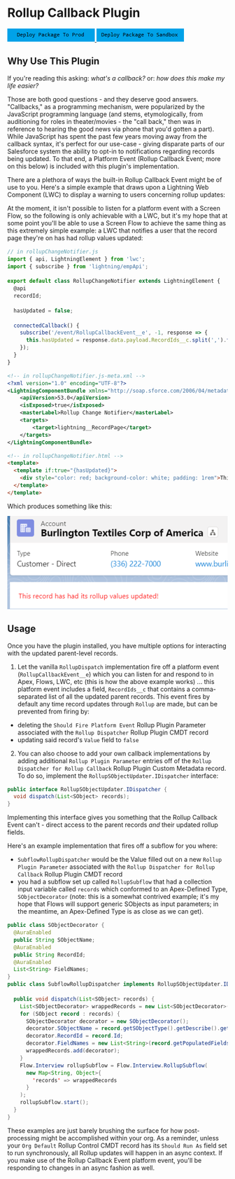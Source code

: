 # Rollup Callback Plugin

<a href="https://login.salesforce.com/packaging/installPackage.apexp?p0=04t6g000008Sis0AAC">
  <img alt="Deploy to Salesforce"
       src="../../media/deploy-package-to-prod.png">
</a>

<a href="https://test.salesforce.com/packaging/installPackage.apexp?p0=04t6g000008Sis0AAC">
  <img alt="Deploy to Salesforce Sandbox"
       src="../../media/deploy-package-to-sandbox.png">
</a>

## Why Use This Plugin

If you're reading this asking: _what's a callback?_ or: _how does this make my life easier?_

Those are both good questions - and they deserve good answers. "Callbacks," as a programming mechanism, were popularized by the JavaScript programming language (and stems, etymologically, from auditioning for roles in theater/movies - the "call back," then was in reference to hearing the good news via phone that you'd gotten a part). While JavaScript has spent the past few years moving away from the callback syntax, it's perfect for our use-case - giving disparate parts of our Salesforce system the ability to opt-in to notifications regarding records being updated. To that end, a Platform Event (Rollup Callback Event; more on this below) is included with this plugin's implementation.

There are a plethora of ways the built-in Rollup Callback Event might be of use to you. Here's a simple example that draws upon a Lightning Web Component (LWC) to display a warning to users concerning rollup updates:

At the moment, it isn't possible to listen for a platform event with a Screen Flow, so the following is only achievable with a LWC, but it's my hope that at some point you'll be able to use a Screen Flow to achieve the same thing as this extremely simple example: a LWC that notifies a user that the record page they're on has had rollup values updated:

```javascript
// in rollupChangeNotifier.js
import { api, LightningElement } from 'lwc';
import { subscribe } from 'lightning/empApi';

export default class RollupChangeNotifier extends LightningElement {
  @api
  recordId;

  hasUpdated = false;

  connectedCallback() {
    subscribe('/event/RollupCallbackEvent__e', -1, response => {
      this.hasUpdated = response.data.payload.RecordIds__c.split(',').filter(potentialRecordId => potentialRecordId == this.recordId).length > 0;
    });
  }
}
```

```xml
<!-- in rollupChangeNotifier.js-meta.xml -->
<?xml version="1.0" encoding="UTF-8"?>
<LightningComponentBundle xmlns="http://soap.sforce.com/2006/04/metadata">
    <apiVersion>53.0</apiVersion>
    <isExposed>true</isExposed>
    <masterLabel>Rollup Change Notifier</masterLabel>
    <targets>
        <target>lightning__RecordPage</target>
    </targets>
</LightningComponentBundle>
```

```html
<!-- in rollupChangeNotifier.html -->
<template>
  <template if:true="{hasUpdated}">
    <div style="color: red; background-color: white; padding: 1rem">This record has had its rollup values updated!</div>
  </template>
</template>
```

Which produces something like this:

![Example Rollup notifier LWC](../../media/example-rollup-notifier-lwc.png)

## Usage

Once you have the plugin installed, you have multiple options for interacting with the updated parent-level records.

1. Let the vanilla `RollupDispatch` implementation fire off a platform event (`RollupCallbackEvent__e`) which you can listen for and respond to in Apex, Flows, LWC, etc (this is how the above example works) ... this platform event includes a field, `RecordIds__c` that contains a comma-separated list of all the updated parent records. This event fires by default any time record updates through `Rollup` are made, but can be prevented from firing by:

- deleting the `Should Fire Platform Event` Rollup Plugin Parameter associated with the `Rollup Dispatcher` Rollup Plugin CMDT record
- updating said record's `Value` field to `false`

2. You can also choose to add your own callback implementations by adding additional `Rollup Plugin Parameter` entries off of the `Rollup Dispatcher for Rollup Callback` Rollup Plugin Custom Metadata record. To do so, implement the `RollupSObjectUpdater.IDispatcher` interface:

```java
public interface RollupSObjectUpdater.IDispatcher {
  void dispatch(List<SObject> records);
}
```

Implementing this interface gives you something that the Rollup Callback Event can't - direct access to the parent records _and_ their updated rollup fields.

Here's an example implementation that fires off a subflow for you where:

- `SubflowRollupDispatcher` would be the Value filled out on a new `Rollup Plugin Parameter` associated with the `Rollup Dispatcher for Rollup Callback` Rollup Plugin CMDT record
- you had a subflow set up called `RollupSubflow` that had a collection input variable called `records` which conformed to an Apex-Defined Type, `SObjectDecorator` (note: this is a somewhat contrived example; it's my hope that Flows will support generic SObjects as input parameters; in the meantime, an Apex-Defined Type is as close as we can get).

```java
public class SObjectDecorator {
  @AuraEnabled
  public String SObjectName;
  @AuraEnabled
  public String RecordId;
  @AuraEnabled
  List<String> FieldNames;
}
public class SubflowRollupDispatcher implements RollupSObjectUpdater.IDispatcher {

  public void dispatch(List<SObject> records) {
    List<SObjectDecorator> wrappedRecords = new List<SObjectDecorator>();
    for (SObject record : records) {
      SObjectDecorator decorator = new SObjectDecorator();
      decorator.SObjectName = record.getSObjectType().getDescribe().getName();
      decorator.RecordId = record.Id;
      decorator.FieldNames = new List<String>(record.getPopulatedFieldsAsMap().keySet());
      wrappedRecords.add(decorator);
    }
    Flow.Interview rollupSubflow = Flow.Interview.RollupSubflow(
      new Map<String, Object>{
        'records' => wrappedRecords
      }
    );
    rollupSubflow.start();
  }
}
```

These examples are just barely brushing the surface for how post-processing might be accomplished within your org. As a reminder, unless your `Org Default` Rollup Control CMDT record has its `Should Run As` field set to run synchronously, all Rollup updates will happen in an async context. If you make use of the Rollup Callback Event platform event, you'll be responding to changes in an async fashion as well.
